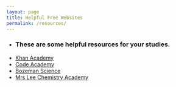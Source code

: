 ```yaml
---
layout: page
title: Helpful Free Websites 
permalink: /resources/
---
```

<!--This page controls what happens after the Helpful Free Websites link is clicked-->

<ul>
  <li>
    <h3> These are some helpful resources for your studies.</h3> 
  </li>
  <li>
     <a href="https://www.khanacademy.org/">Khan Academy</a>
  </li>
  <li>
    <a href="https://www.codecademy.com/">Code Academy</a>
  </li>
  <li>
     <a href="http://www.bozemanscience.com/">Bozeman Science</a>
  </li>
  <li>
     <a href="https://www.youtube.com/channel/UCkxxijr87O6uZfBVZEu9r7A">Mrs Lee Chemistry Academy</a>
  </li>
</ul>

